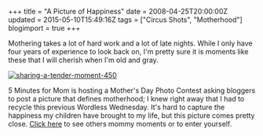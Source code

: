 +++
title = "A Picture of Happiness"
date = 2008-04-25T20:00:00Z
updated = 2015-05-10T15:49:16Z
tags = ["Circus Shots", "Motherhood"]
blogimport = true 
+++

Mothering takes a lot of hard work and a lot of late nights.  While I only have four years of experience to look back on, I'm pretty sure it is moments like these that I will cherish when I'm old and gray.

[![sharing-a-tender-moment-450](https://latc.s3.amazonaws.com/wp-content/uploads/2008/04/sharing-a-tender-moment-450.jpg "sharing-a-tender-moment-450")](https://latc.s3.amazonaws.com/wp-content/uploads/2008/04/sharing-a-tender-moment.jpg)

5 Minutes for Mom is hosting a Mother's Day Photo Contest asking bloggers to post a picture that defines motherhood; I knew right away that I had to recycle this previous Wordless Wednesday.  It's hard to capture the happiness my children have brought to my life, but this picture comes pretty close. [Click here](http://www.5minutesformom.com/3328/photo-contest-1000-dollars/) to see others mommy moments or to enter yourself.
